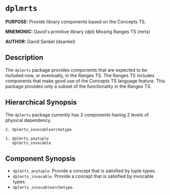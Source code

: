 # `dplmrts`

**PURPOSE:** Provide library components based on the Concepts TS.

**MNEMONIC:** David's primitive library (dpl) Missing Ranges TS (mrts)

**AUTHOR:** David Sankel (dsankel)

## Description

The `dplmrts` package provides components that are expected to be included now,
or eventually, in the Ranges TS. The Ranges TS includes components that make
good use of the Concepts TS language feature. This package provides only a
subset of the functionality in the Ranges TS.

## Hierarchical Synopsis

The `dplmrts` package currently has 3 components having 2 levels of physical
dependency.

```
2. dplmrts_invocablearchetype

1. dplmrts_anytuple
   dplmrts_invocable
```

## Component Synopsis

* `dplmrts_anytuple`. Provide a concept that is satisfied by tuple types.
* `dplmrts_invocable`. Provide a concept that is satisfied by invocable types.
* `dplmrts_invocablearchetype`.
